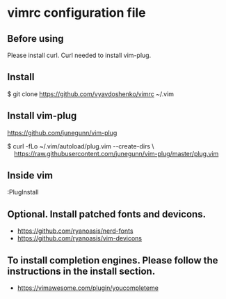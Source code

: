 # vimrc configuration file

## Before using
Please install curl. Curl needed to install vim-plug.

## Install 
$ git clone https://github.com/vyavdoshenko/vimrc ~/.vim

## Install vim-plug 
https://github.com/junegunn/vim-plug

$ curl -fLo ~/.vim/autoload/plug.vim --create-dirs \\<br/>
&nbsp;&nbsp;&nbsp;&nbsp;https://raw.githubusercontent.com/junegunn/vim-plug/master/plug.vim

## Inside vim
:PlugInstall

## Optional. Install patched fonts and devicons.
- https://github.com/ryanoasis/nerd-fonts
- https://github.com/ryanoasis/vim-devicons

## To install completion engines. Please follow the instructions in the install section.
- https://vimawesome.com/plugin/youcompleteme
